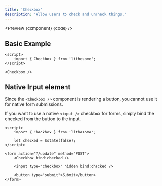 ```yaml
---
title: 'Checkbox'
description: 'Allow users to check and uncheck things.'
---
```


<script>
	import {ComponentAPI, Preview} from '$site/index.ts';

	import api from './api';
	import {default as component} from './component.svelte';
	import {default as code} from './component.svelte?raw';
</script>

<Preview {component} {code} />

## Basic Example

```svelte
<script>
	import { Checkbox } from 'lithesome';
</script>

<Checkbox />
```

## Native Input element

Since the `<Checkbox />` component is rendering a button, you cannot use it for native form submissions.

If you want to use a native `<input />` checkbox for forms, simply bind the checked from the button to the input.

```svelte
<script>
	import { Checkbox } from 'lithesome';

	let checked = $state(false);
</script>

<form action="?/update" method="POST">
	<Checkbox bind:checked />

	<input type="checkbox" hidden bind:checked />

	<button type="submit">Submit</button>
</form>
```

<ComponentAPI data={api} />
